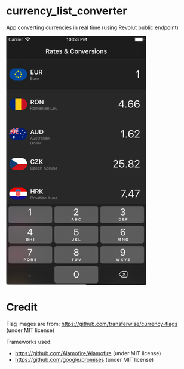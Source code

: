 # currency_list_converter

App converting currencies in real time (using Revolut public endpoint)

![Example1](images/currency_converter_screenshot.png)

# Credit
Flag images are from: https://github.com/transferwise/currency-flags (under MIT license)

Frameworks used:
  - https://github.com/Alamofire/Alamofire (under MIT license)
  - https://github.com/google/promises (under MIT license)
